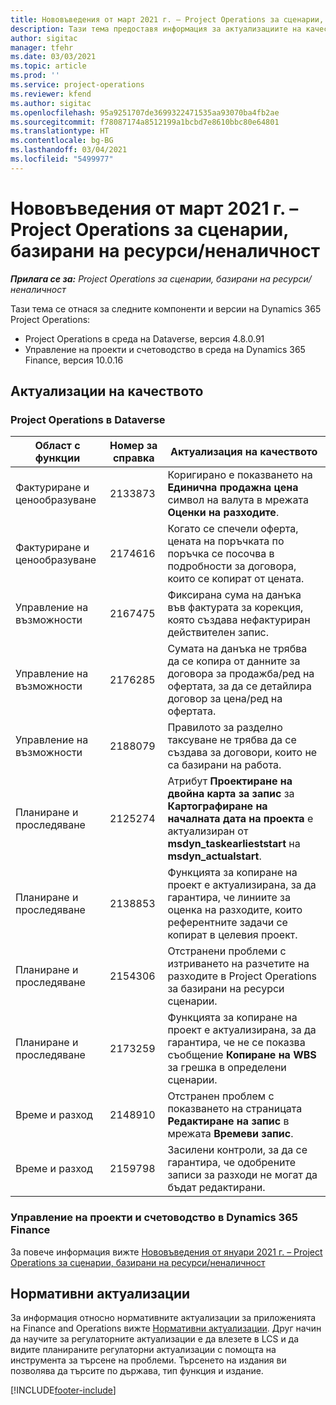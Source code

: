 ```yaml
---
title: Нововъведения от март 2021 г. – Project Operations за сценарии, базирани на ресурси/неналичност
description: Тази тема предоставя информация за актуализациите на качеството, налични в изданието на Project Operations от март 2021 г. за сценарии, базирани на ресурси/неналичност.
author: sigitac
manager: tfehr
ms.date: 03/03/2021
ms.topic: article
ms.prod: ''
ms.service: project-operations
ms.reviewer: kfend
ms.author: sigitac
ms.openlocfilehash: 95a9251707de3699322471535aa93070ba4fb2ae
ms.sourcegitcommit: f78087174a8512199a1bcbd7e8610bbc80e64801
ms.translationtype: HT
ms.contentlocale: bg-BG
ms.lasthandoff: 03/04/2021
ms.locfileid: "5499977"
---
```

# <a name="whats-new-march-2021---project-operations-for-resourcenon-stocked-based-scenarios"></a>Нововъведения от март 2021 г. – Project Operations за сценарии, базирани на ресурси/неналичност

_**Прилага се за:** Project Operations за сценарии, базирани на ресурси/неналичност_

Тази тема се отнася за следните компоненти и версии на Dynamics 365 Project Operations:

- Project Operations в среда на Dataverse, версия 4.8.0.91 
- Управление на проекти и счетоводство в среда на Dynamics 365 Finance, версия 10.0.16 

## <a name="quality-updates"></a>Актуализации на качеството

### <a name="project-operations-on-dataverse"></a>Project Operations в Dataverse


| **Област с функции** | **Номер за справка** | **Актуализация на качеството** |
| --- | --- | --- |
| Фактуриране и ценообразуване | 2133873 | Коригирано е показването на **Единична продажна цена** символ на валута в мрежата **Оценки на разходите**. |
| Фактуриране и ценообразуване | 2174616 | Когато се спечели оферта, цената на поръчката по поръчка се посочва в подробности за договора, които се копират от цената. |
| Управление на възможности | 2167475 | Фиксирана сума на данъка във фактурата за корекция, която създава нефактуриран действителен запис. |
| Управление на възможности | 2176285 | Сумата на данъка не трябва да се копира от данните за договора за продажба/ред на офертата, за да се детайлира договор за цена/ред на офертата. |
| Управление на възможности | 2188079 | Правилото за разделно таксуване не трябва да се създава за договори, които не са базирани на работа. |
| Планиране и проследяване | 2125274 | Атрибут **Проектиране на двойна карта за запис** за **Картографиране на началната дата на проекта** е актуализиран от **msdyn\_taskearlieststart** на **msdyn\_actualstart**. |
| Планиране и проследяване | 2138853 | Функцията за копиране на проект е актуализирана, за да гарантира, че линиите за оценка на разходите, които референтните задачи се копират в целевия проект. |
| Планиране и проследяване | 2154306 | Отстранени проблеми с изтриването на разчетите на разходите в Project Operations за базирани на ресурси сценарии. |
| Планиране и проследяване | 2173259 | Функцията за копиране на проект е актуализирана, за да гарантира, че не се показва съобщение **Копиране на WBS** за грешка в определени сценарии. |
| Време и разход | 2148910 | Отстранен проблем с показването на страницата **Редактиране на запис** в мрежата **Времеви запис**. |
| Време и разход | 2159798 | Засилени контроли, за да се гарантира, че одобрените записи за разходи не могат да бъдат редактирани. |

### <a name="project-management-and-accounting-on-dynamics-365-finance"></a>Управление на проекти и счетоводство в Dynamics 365 Finance

За повече информация вижте [Нововъведения от януари 2021 г. – Project Operations за сценарии, базирани на ресурси/неналичност](whats-new-jan-2021-resource-based.md)

## <a name="regulatory-updates"></a>Нормативни актуализации

За информация относно нормативните актуализации за приложенията на Finance and Operations вижте [Нормативни актуализации](https://docs.microsoft.com/dynamics365/finance/localizations/regulatory-updates). Друг начин да научите за регулаторните актуализации е да влезете в LCS и да видите планираните регулаторни актуализации с помощта на инструмента за търсене на проблеми. Търсенето на издания ви позволява да търсите по държава, тип функция и издание.


[!INCLUDE[footer-include](../includes/footer-banner.md)]
